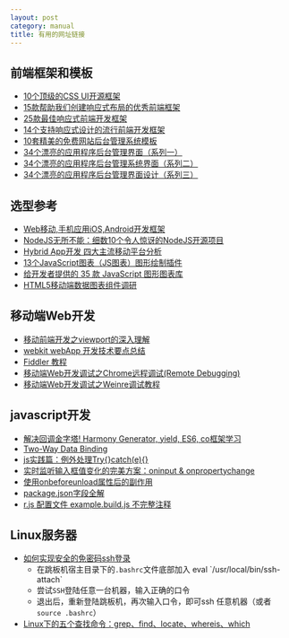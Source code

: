 ```yaml
---
layout: post
category: manual
title: 有用的网址链接
---
```


## 前端框架和模板 ##

- [10个顶级的CSS UI开源框架](http://www.codeceo.com/article/top-10-css-ui-framework.html)
- [15款帮助我们创建响应式布局的优秀前端框架](http://www.cnblogs.com/lhb25/p/grid-tools-for-responsive-web-designs-one.html)
- [25款最佳响应式前端开发框架](http://code.csdn.net/news/2819417)
- [14个支持响应式设计的流行前端开发框架](http://www.cnblogs.com/lhb25/p/responsive-front-end-frameworks.html)
- [10套精美的免费网站后台管理系统模板](http://www.cnblogs.com/lhb25/archive/2012/10/19/10-free-html-admin-templates.html)
- [34个漂亮的应用程序后台管理界面（系列一）](http://www.cnblogs.com/lhb25/archive/2011/08/24/outstanding-admin-panels-part-one.html)
- [34个漂亮的应用程序后台管理系统界面（系列二）](http://www.cnblogs.com/lhb25/archive/2011/09/02/outstanding-admin-panels-part-two.html)
- [34个漂亮的应用程序后台管理界面设计（系列三）](http://www.cnblogs.com/lhb25/archive/2011/09/20/outstanding-admin-panels-part-three.html)

## 选型参考 ##

- [Web移动,手机应用iOS,Android开发框架](http://www.open-open.com/ajax/Mobile_Framework.htm)
- [NodeJS无所不能：细数10个令人惊讶的NodeJS开源项目](http://www.csdn.net/article/2013-12-17/2817827)
- [Hybrid App开发 四大主流移动平台分析](http://dev.yesky.com/238/34657738.shtml)
- [13个JavaScript图表（JS图表）图形绘制插件](http://blog.jobbole.com/13671/)
- [给开发者提供的 35 款 JavaScript 图形图表库](http://www.oschina.net/news/49138/javascript-chart-and-graph-libraries)
- [HTML5移动端数据图表组件调研](http://www.xuanfengge.com/html5-mobile-data-charting-components-research.html)

## 移动端Web开发 ##

- [移动前端开发之viewport的深入理解](http://www.cnblogs.com/2050/p/3877280.html)
- [webkit webApp 开发技术要点总结](http://www.cnblogs.com/pifoo/archive/2011/05/28/webkit-webapp.html)
- [Fiddler 教程](http://kb.cnblogs.com/page/130367/)
- [移动端Web开发调试之Chrome远程调试(Remote Debugging)](http://blog.csdn.net/freshlover/article/details/42528643)
- [移动端Web开发调试之Weinre调试教程](http://blog.csdn.net/freshlover/article/details/42640253)

## javascript开发 ##

- [解决回调金字塔! Harmony Generator, yield, ES6, co框架学习](http://www.html-js.com/article/Nodejs-commonly-used-modules-detailed-address-correction-in-Pyramid-Harmony-Generator-yield-ES6-CO-framework-of-learning)
- [Two-Way Data Binding](http://n12v.com/2-way-data-binding/)
- [js实践篇：例外处理Try{}catch(e){}](http://www.cnblogs.com/luluping/archive/2011/02/14/1954092.html)
- [实时监听输入框值变化的完美方案：oninput & onpropertychange](http://www.cnblogs.com/lhb25/archive/2012/11/30/oninput-and-onpropertychange-event-for-input.html)
- [使用onbeforeunload属性后的副作用](http://www.cnblogs.com/birdshome/archive/2005/09/30/OnBeforeUnload.html)
- [package.json字段全解](http://blog.csdn.net/woxueliuyun/article/details/39294375)
- [r.js 配置文件 example.build.js 不完整注释](http://www.cnblogs.com/didi/p/4146656.html)

## Linux服务器 ##

- [如何实现安全的免密码ssh登录](http://blog.chinaunix.net/uid-20761674-id-74963.html)
	- 在跳板机宿主目录下的`.bashrc`文件底部加入 eval \`/usr/local/bin/ssh-attach\`
	- 尝试`SSH`登陆任意一台机器，输入正确的口令
	- 退出后，重新登陆跳板机，再次输入口令，即可ssh 任意机器（或者`source .bashrc`）
- [Linux下的五个查找命令：grep、find、locate、whereis、which](http://www.cnblogs.com/wanqieddy/archive/2011/07/15/2107071.html)
